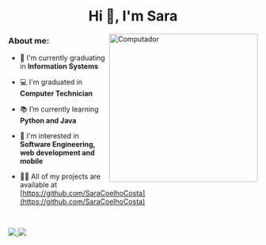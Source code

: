 <h1 align="center"> Hi 👋, I'm Sara</h1>

<img src="https://user-images.githubusercontent.com/31167065/119908202-71932d80-bf28-11eb-8bd4-72d2c6aac3cb.png" min-width="250px" max-width="300px" width="300px" align="right" alt="Computador">

 <h3 align="left">About me:</h3>

- 🔭 I'm currently graduating in **Information Systems**

- 💻 I'm graduated in **Computer Technician**

- 📚 I’m currently learning **Python and Java**

- 🤔 I'm interested in **Software Engineering, web development and mobile**

- 👨‍💻 All of my projects are available at [https://github.com/SaraCoelhoCosta](https://github.com/SaraCoelhoCosta)

<br>
<p align="left">
  <a href="https://linkedin.com/in/saracoelhocosta" alt="Linkedin" target="_blank">
    <img src="https://img.shields.io/badge/-Linkedin-0e76a8?style=flat-square&logo=Linkedin&logoColor=white&link=https://linkedin.com/in/saracoelhocosta" />
  </a>

  <a href="https://instagram.com/sara.ccosta_" alt="Instagram" target="_blank">
    <img src="https://img.shields.io/badge/-Instagram-DF0174?style=flat-square&labelColor=DF0174&logo=instagram&logoColor=white&link=https://instagram.com/sara.ccosta_"/>
  </a>
</p>  
